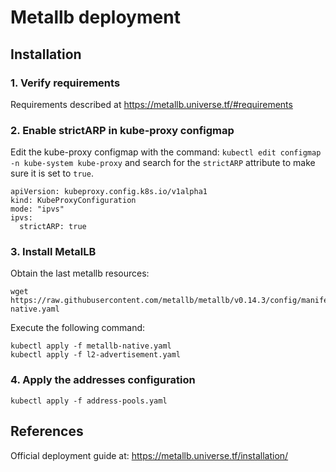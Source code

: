 # Metallb deployment

## Installation
### 1. Verify requirements 
Requirements described at https://metallb.universe.tf/#requirements

### 2. Enable strictARP in kube-proxy configmap
Edit the kube-proxy configmap with the command: `kubectl edit configmap -n kube-system kube-proxy` and search for the `strictARP` attribute to make sure it is set to `true`.

```
apiVersion: kubeproxy.config.k8s.io/v1alpha1
kind: KubeProxyConfiguration
mode: "ipvs"
ipvs:
  strictARP: true
```

### 3. Install MetalLB
Obtain the last metallb resources:
```
wget https://raw.githubusercontent.com/metallb/metallb/v0.14.3/config/manifests/metallb-native.yaml
```

Execute the following command:
```
kubectl apply -f metallb-native.yaml
kubectl apply -f l2-advertisement.yaml
```

### 4. Apply the addresses configuration
`kubectl apply -f address-pools.yaml`

## References
Official deployment guide at: https://metallb.universe.tf/installation/

